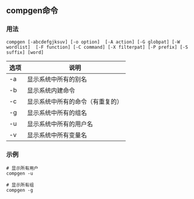 ## compgen命令

### 用法
```
compgen [-abcdefgjksuv] [-o option]  [-A action] [-G globpat] [-W wordlist]  [-F function] [-C command] [-X filterpat] [-P prefix] [-S suffix] [word]
```

| 选项 | 说明                             |
| ---- | -------------------------------- |
| -a   | 显示系统中所有的别名             |
| -b   | 显示系统内建命令                 |
| -c   | 显示系统中所有的命令（有重复的） |
| -g   | 显示系统中所有的组名             |
| -u   | 显示系统中所有的用户名           |
| -v   | 显示系统中所有变量名             |

### 示例
```shell
# 显示所有用户
compgen -u

# 显示所有组
compgen -g
```
